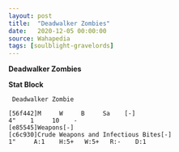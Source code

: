 ```yaml
---
layout: post
title:  "Deadwalker Zombies"
date:   2020-12-05 00:00:00
source: Wahapedia
tags: [soulblight-gravelords]
---
```


**Deadwalker Zombies**

**Stat Block**
```
 Deadwalker Zombie
```

```
[56f442]M     W     B     Sa    [-]
4"    1     10    -     
[e85545]Weapons[-]
[c6c930]Crude Weapons and Infectious Bites[-]
1"     A:1    H:5+   W:5+   R:-    D:1   
```
    